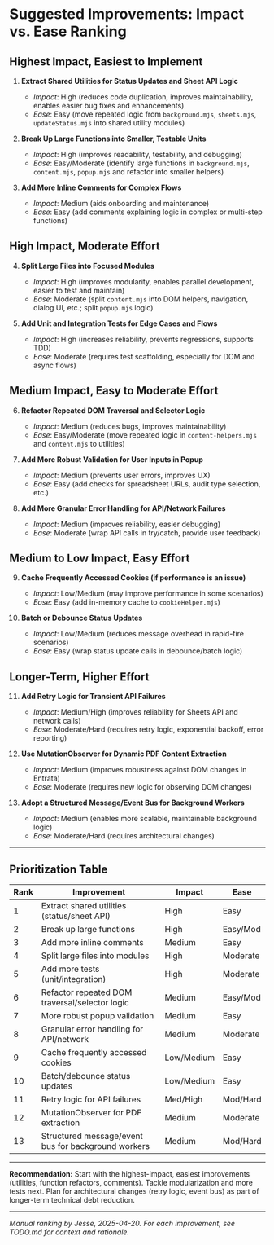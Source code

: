 # Suggested Improvements: Impact vs. Ease Ranking

## Highest Impact, Easiest to Implement

1. **Extract Shared Utilities for Status Updates and Sheet API Logic**

   - _Impact_: High (reduces code duplication, improves maintainability, enables easier bug fixes and enhancements)
   - _Ease_: Easy (move repeated logic from `background.mjs`, `sheets.mjs`, `updateStatus.mjs` into shared utility modules)

2. **Break Up Large Functions into Smaller, Testable Units**

   - _Impact_: High (improves readability, testability, and debugging)
   - _Ease_: Easy/Moderate (identify large functions in `background.mjs`, `content.mjs`, `popup.mjs` and refactor into smaller helpers)

3. **Add More Inline Comments for Complex Flows**
   - _Impact_: Medium (aids onboarding and maintenance)
   - _Ease_: Easy (add comments explaining logic in complex or multi-step functions)

## High Impact, Moderate Effort

4. **Split Large Files into Focused Modules**

   - _Impact_: High (improves modularity, enables parallel development, easier to test and maintain)
   - _Ease_: Moderate (split `content.mjs` into DOM helpers, navigation, dialog UI, etc.; split `popup.mjs` logic)

5. **Add Unit and Integration Tests for Edge Cases and Flows**
   - _Impact_: High (increases reliability, prevents regressions, supports TDD)
   - _Ease_: Moderate (requires test scaffolding, especially for DOM and async flows)

## Medium Impact, Easy to Moderate Effort

6. **Refactor Repeated DOM Traversal and Selector Logic**

   - _Impact_: Medium (reduces bugs, improves maintainability)
   - _Ease_: Easy/Moderate (move repeated logic in `content-helpers.mjs` and `content.mjs` to utilities)

7. **Add More Robust Validation for User Inputs in Popup**

   - _Impact_: Medium (prevents user errors, improves UX)
   - _Ease_: Easy (add checks for spreadsheet URLs, audit type selection, etc.)

8. **Add More Granular Error Handling for API/Network Failures**
   - _Impact_: Medium (improves reliability, easier debugging)
   - _Ease_: Moderate (wrap API calls in try/catch, provide user feedback)

## Medium to Low Impact, Easy Effort

9. **Cache Frequently Accessed Cookies (if performance is an issue)**

   - _Impact_: Low/Medium (may improve performance in some scenarios)
   - _Ease_: Easy (add in-memory cache to `cookieHelper.mjs`)

10. **Batch or Debounce Status Updates**
    - _Impact_: Low/Medium (reduces message overhead in rapid-fire scenarios)
    - _Ease_: Easy (wrap status update calls in debounce/batch logic)

## Longer-Term, Higher Effort

11. **Add Retry Logic for Transient API Failures**

    - _Impact_: Medium/High (improves reliability for Sheets API and network calls)
    - _Ease_: Moderate/Hard (requires retry logic, exponential backoff, error reporting)

12. **Use MutationObserver for Dynamic PDF Content Extraction**

    - _Impact_: Medium (improves robustness against DOM changes in Entrata)
    - _Ease_: Moderate (requires new logic for observing DOM changes)

13. **Adopt a Structured Message/Event Bus for Background Workers**
    - _Impact_: Medium (enables more scalable, maintainable background logic)
    - _Ease_: Moderate/Hard (requires architectural changes)

---

## Prioritization Table

| Rank | Improvement                                         | Impact     | Ease     |
| ---- | --------------------------------------------------- | ---------- | -------- |
| 1    | Extract shared utilities (status/sheet API)         | High       | Easy     |
| 2    | Break up large functions                            | High       | Easy/Mod |
| 3    | Add more inline comments                            | Medium     | Easy     |
| 4    | Split large files into modules                      | High       | Moderate |
| 5    | Add more tests (unit/integration)                   | High       | Moderate |
| 6    | Refactor repeated DOM traversal/selector logic      | Medium     | Easy/Mod |
| 7    | More robust popup validation                        | Medium     | Easy     |
| 8    | Granular error handling for API/network             | Medium     | Moderate |
| 9    | Cache frequently accessed cookies                   | Low/Medium | Easy     |
| 10   | Batch/debounce status updates                       | Low/Medium | Easy     |
| 11   | Retry logic for API failures                        | Med/High   | Mod/Hard |
| 12   | MutationObserver for PDF extraction                 | Medium     | Moderate |
| 13   | Structured message/event bus for background workers | Medium     | Mod/Hard |

---

**Recommendation:**
Start with the highest-impact, easiest improvements (utilities, function refactors, comments). Tackle modularization and more tests next. Plan for architectural changes (retry logic, event bus) as part of longer-term technical debt reduction.

---

_Manual ranking by Jesse, 2025-04-20. For each improvement, see TODO.md for context and rationale._
